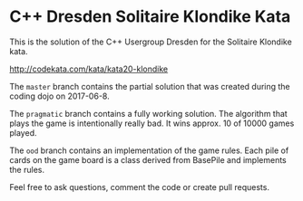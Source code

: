 # C++ Dresden Solitaire Klondike Kata

This is the solution of the C++ Usergroup Dresden for the Solitaire Klondike kata.

http://codekata.com/kata/kata20-klondike

The `master` branch contains the partial solution that was created during the coding dojo on 2017-06-8.

The `pragmatic` branch contains a fully working solution. The algorithm that plays the game is intentionally really bad. It wins approx. 10 of 10000 games played.

The `ood` branch contains an implementation of the game rules. Each pile of cards on the game board is a class derived from BasePile and implements the rules.

Feel free to ask questions, comment the code or create pull requests.
